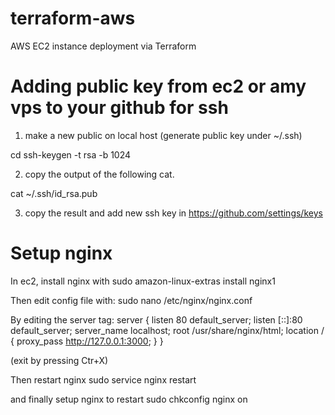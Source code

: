# terraform-aws

AWS EC2 instance deployment via Terraform

# Adding public key from ec2 or amy vps to your github for ssh

1. make a new public on local host (generate public key under ~/.ssh)

cd
ssh-keygen -t rsa -b 1024

2. copy the output of the following cat.

cat ~/.ssh/id_rsa.pub

3. copy the result and add new ssh key in https://github.com/settings/keys

# Setup nginx

In ec2, install nginx with
sudo amazon-linux-extras install nginx1

Then edit config file with:
sudo nano /etc/nginx/nginx.conf

By editing the server tag:
server {
listen 80 default_server;
listen [::]:80 default_server;
server_name localhost;
root /usr/share/nginx/html;
location / {
proxy_pass http://127.0.0.1:3000;
}
}

(exit by pressing Ctr+X)

Then restart nginx
sudo service nginx restart

and finally setup nginx to restart
sudo chkconfig nginx on
